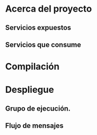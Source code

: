 # Acerca del proyecto
## Servicios expuestos
## Servicios que consume
# Compilación
# Despliegue
## Grupo de ejecución.
## Flujo de mensajes

